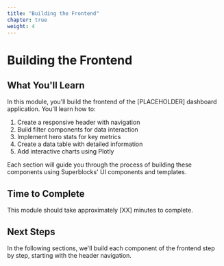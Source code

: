 ```yaml
---
title: "Building the Frontend"
chapter: true
weight: 4
---
```


# Building the Frontend

## What You'll Learn

In this module, you'll build the frontend of the [PLACEHOLDER] dashboard application. You'll learn how to:

1. Create a responsive header with navigation
2. Build filter components for data interaction
3. Implement hero stats for key metrics
4. Create a data table with detailed information
5. Add interactive charts using Plotly

Each section will guide you through the process of building these components using Superblocks' UI components and templates.

## Time to Complete
This module should take approximately [XX] minutes to complete.

## Next Steps
In the following sections, we'll build each component of the frontend step by step, starting with the header navigation.
